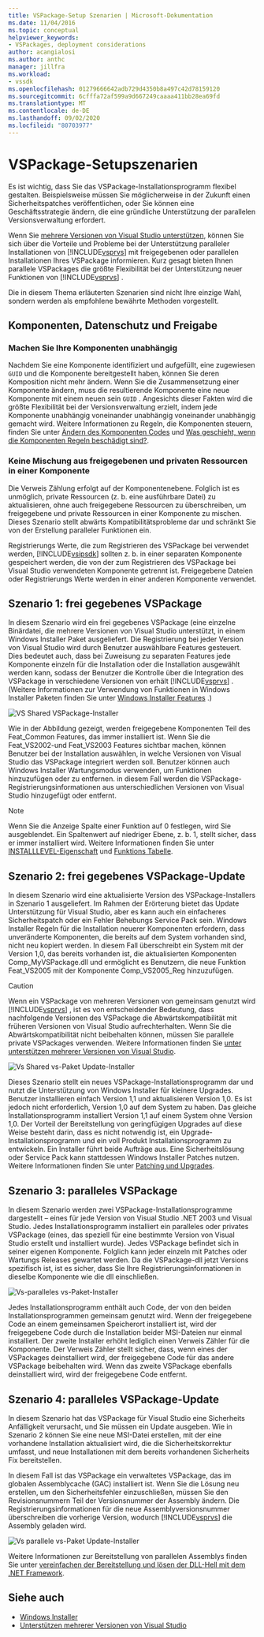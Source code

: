 ```yaml
---
title: VSPackage-Setup Szenarien | Microsoft-Dokumentation
ms.date: 11/04/2016
ms.topic: conceptual
helpviewer_keywords:
- VSPackages, deployment considerations
author: acangialosi
ms.author: anthc
manager: jillfra
ms.workload:
- vssdk
ms.openlocfilehash: 01279666642adb729d4350b8a497c42d78159120
ms.sourcegitcommit: 6cfffa72af599a9d667249caaaa411bb28ea69fd
ms.translationtype: MT
ms.contentlocale: de-DE
ms.lasthandoff: 09/02/2020
ms.locfileid: "80703977"
---
```

# <a name="vspackage-setup-scenarios"></a>VSPackage-Setupszenarien

Es ist wichtig, dass Sie das VSPackage-Installationsprogramm flexibel gestalten. Beispielsweise müssen Sie möglicherweise in der Zukunft einen Sicherheitspatches veröffentlichen, oder Sie können eine Geschäftsstrategie ändern, die eine gründliche Unterstützung der parallelen Versionsverwaltung erfordert.

Wenn Sie [mehrere Versionen von Visual Studio unterstützen](../../extensibility/supporting-multiple-versions-of-visual-studio.md), können Sie sich über die Vorteile und Probleme bei der Unterstützung paralleler Installationen von [!INCLUDE[vsprvs](../../code-quality/includes/vsprvs_md.md)] mit freigegebenen oder parallelen Installationen Ihres VSPackage informieren. Kurz gesagt bieten Ihnen parallele VSPackages die größte Flexibilität bei der Unterstützung neuer Funktionen von [!INCLUDE[vsprvs](../../code-quality/includes/vsprvs_md.md)] .

Die in diesem Thema erläuterten Szenarien sind nicht Ihre einzige Wahl, sondern werden als empfohlene bewährte Methoden vorgestellt.

## <a name="components-privacy-and-sharing"></a>Komponenten, Datenschutz und Freigabe

### <a name="make-your-components-independent"></a>Machen Sie Ihre Komponenten unabhängig

Nachdem Sie eine Komponente identifiziert und aufgefüllt, eine zugewiesen `GUID` und die Komponente bereitgestellt haben, können Sie deren Komposition nicht mehr ändern. Wenn Sie die Zusammensetzung einer Komponente ändern, muss die resultierende Komponente eine neue Komponente mit einem neuen sein `GUID` . Angesichts dieser Fakten wird die größte Flexibilität bei der Versionsverwaltung erzielt, indem jede Komponente unabhängig voneinander unabhängig voneinander unabhängig gemacht wird. Weitere Informationen zu Regeln, die Komponenten steuern, finden Sie unter [Ändern des Komponenten Codes](/windows/desktop/Msi/changing-the-component-code) und [Was geschieht, wenn die Komponenten Regeln beschädigt sind?](/windows/desktop/Msi/what-happens-if-the-component-rules-are-broken).

### <a name="do-not-mix-shared-and-private-resources-in-a-component"></a>Keine Mischung aus freigegebenen und privaten Ressourcen in einer Komponente

Die Verweis Zählung erfolgt auf der Komponentenebene. Folglich ist es unmöglich, private Ressourcen (z. b. eine ausführbare Datei) zu aktualisieren, ohne auch freigegebene Ressourcen zu überschreiben, um freigegebene und private Ressourcen in einer Komponente zu mischen. Dieses Szenario stellt abwärts Kompatibilitätsprobleme dar und schränkt Sie von der Erstellung paralleler Funktionen ein.

Registrierungs Werte, die zum Registrieren des VSPackage bei verwendet werden, [!INCLUDE[vsipsdk](../../extensibility/includes/vsipsdk_md.md)] sollten z. b. in einer separaten Komponente gespeichert werden, die von der zum Registrieren des VSPackage bei Visual Studio verwendeten Komponente getrennt ist. Freigegebene Dateien oder Registrierungs Werte werden in einer anderen Komponente verwendet.

## <a name="scenario-1-shared-vspackage"></a>Szenario 1: frei gegebenes VSPackage

In diesem Szenario wird ein frei gegebenes VSPackage (eine einzelne Binärdatei, die mehrere Versionen von Visual Studio unterstützt, in einem Windows Installer Paket ausgeliefert. Die Registrierung bei jeder Version von Visual Studio wird durch Benutzer auswählbare Features gesteuert. Dies bedeutet auch, dass bei Zuweisung zu separaten Features jede Komponente einzeln für die Installation oder die Installation ausgewählt werden kann, sodass der Benutzer die Kontrolle über die Integration des VSPackage in verschiedene Versionen von erhält [!INCLUDE[vsprvs](../../code-quality/includes/vsprvs_md.md)] . (Weitere Informationen zur Verwendung von Funktionen in Windows Installer Paketen finden Sie unter [Windows Installer Features](/windows/desktop/Msi/windows-installer-features) .)

![VS Shared VSPackage-Installer](../../extensibility/internals/media/vs_sharedpackage.gif "VS_SharedPackage")

Wie in der Abbildung gezeigt, werden freigegebene Komponenten Teil des Feat_Common Features, das immer installiert ist. Wenn Sie die Feat_VS2002-und Feat_VS2003 Features sichtbar machen, können Benutzer bei der Installation auswählen, in welche Versionen von Visual Studio das VSPackage integriert werden soll. Benutzer können auch Windows Installer Wartungsmodus verwenden, um Funktionen hinzuzufügen oder zu entfernen. in diesem Fall werden die VSPackage-Registrierungsinformationen aus unterschiedlichen Versionen von Visual Studio hinzugefügt oder entfernt.

> [!NOTE]
> Wenn Sie die Anzeige Spalte einer Funktion auf 0 festlegen, wird Sie ausgeblendet. Ein Spaltenwert auf niedriger Ebene, z. b. 1, stellt sicher, dass er immer installiert wird. Weitere Informationen finden Sie unter [INSTALLLEVEL-Eigenschaft](/windows/desktop/Msi/installlevel) und [Funktions Tabelle](/windows/desktop/Msi/feature-table).

## <a name="scenario-2-shared-vspackage-update"></a>Szenario 2: frei gegebenes VSPackage-Update

In diesem Szenario wird eine aktualisierte Version des VSPackage-Installers in Szenario 1 ausgeliefert. Im Rahmen der Erörterung bietet das Update Unterstützung für Visual Studio, aber es kann auch ein einfacheres Sicherheitspatch oder ein Fehler Behebungs Service Pack sein. Windows Installer Regeln für die Installation neuerer Komponenten erfordern, dass unveränderte Komponenten, die bereits auf dem System vorhanden sind, nicht neu kopiert werden. In diesem Fall überschreibt ein System mit der Version 1,0, das bereits vorhanden ist, die aktualisierten Komponenten Comp_MyVSPackage.dll und ermöglicht es Benutzern, die neue Funktion Feat_VS2005 mit der Komponente Comp_VS2005_Reg hinzuzufügen.

> [!CAUTION]
> Wenn ein VSPackage von mehreren Versionen von gemeinsam genutzt wird [!INCLUDE[vsprvs](../../code-quality/includes/vsprvs_md.md)] , ist es von entscheidender Bedeutung, dass nachfolgende Versionen des VSPackage die Abwärtskompatibilität mit früheren Versionen von Visual Studio aufrechterhalten. Wenn Sie die Abwärtskompatibilität nicht beibehalten können, müssen Sie parallele private VSPackages verwenden. Weitere Informationen finden Sie [unter unterstützen mehrerer Versionen von Visual Studio](../../extensibility/supporting-multiple-versions-of-visual-studio.md).

![Vs Shared vs-Paket Update-Installer](../../extensibility/internals/media/vs_sharedpackageupdate.gif "VS_SharedPackageUpdate")

Dieses Szenario stellt ein neues VSPackage-Installationsprogramm dar und nutzt die Unterstützung von Windows Installer für kleinere Upgrades. Benutzer installieren einfach Version 1,1 und aktualisieren Version 1,0. Es ist jedoch nicht erforderlich, Version 1,0 auf dem System zu haben. Das gleiche Installationsprogramm installiert Version 1,1 auf einem System ohne Version 1,0. Der Vorteil der Bereitstellung von geringfügigen Upgrades auf diese Weise besteht darin, dass es nicht notwendig ist, ein Upgrade-Installationsprogramm und ein voll Produkt Installationsprogramm zu entwickeln. Ein Installer führt beide Aufträge aus. Eine Sicherheitslösung oder Service Pack kann stattdessen Windows Installer Patches nutzen. Weitere Informationen finden Sie unter [Patching und Upgrades](/windows/desktop/Msi/patching-and-upgrades).

## <a name="scenario-3-side-by-side-vspackage"></a>Szenario 3: paralleles VSPackage

In diesem Szenario werden zwei VSPackage-Installationsprogramme dargestellt – eines für jede Version von Visual Studio .NET 2003 und Visual Studio. Jedes Installationsprogramm installiert ein paralleles oder privates VSPackage (eines, das speziell für eine bestimmte Version von Visual Studio erstellt und installiert wurde). Jedes VSPackage befindet sich in seiner eigenen Komponente. Folglich kann jeder einzeln mit Patches oder Wartungs Releases gewartet werden. Da die VSPackage-dll jetzt Versions spezifisch ist, ist es sicher, dass Sie Ihre Registrierungsinformationen in dieselbe Komponente wie die dll einschließen.

![Vs-paralleles vs-Paket-Installer](../../extensibility/internals/media/vs_sbys_package.gif "VS_SbyS_Package")

Jedes Installationsprogramm enthält auch Code, der von den beiden Installationsprogrammen gemeinsam genutzt wird. Wenn der freigegebene Code an einem gemeinsamen Speicherort installiert ist, wird der freigegebene Code durch die Installation beider MSI-Dateien nur einmal installiert. Der zweite Installer erhöht lediglich einen Verweis Zähler für die Komponente. Der Verweis Zähler stellt sicher, dass, wenn eines der VSPackages deinstalliert wird, der freigegebene Code für das andere VSPackage beibehalten wird. Wenn das zweite VSPackage ebenfalls deinstalliert wird, wird der freigegebene Code entfernt.

## <a name="scenario-4-side-by-side-vspackage-update"></a>Szenario 4: paralleles VSPackage-Update

In diesem Szenario hat das VSPackage für Visual Studio eine Sicherheits Anfälligkeit verursacht, und Sie müssen ein Update ausgeben. Wie in Szenario 2 können Sie eine neue MSI-Datei erstellen, mit der eine vorhandene Installation aktualisiert wird, die die Sicherheitskorrektur umfasst, und neue Installationen mit dem bereits vorhandenen Sicherheits Fix bereitstellen.

In diesem Fall ist das VSPackage ein verwaltetes VSPackage, das im globalen Assemblycache (GAC) installiert ist. Wenn Sie die Lösung neu erstellen, um den Sicherheitsfehler einzuschließen, müssen Sie den Revisionsnummern Teil der Versionsnummer der Assembly ändern. Die Registrierungsinformationen für die neue Assemblyversionsnummer überschreiben die vorherige Version, wodurch [!INCLUDE[vsprvs](../../code-quality/includes/vsprvs_md.md)] die Assembly geladen wird.

![Vs parallele vs-Paket Update-Installer](../../extensibility/internals/media/vs_sbys_packageupdate.gif "VS_SbyS_PackageUpdate")

Weitere Informationen zur Bereitstellung von parallelen Assemblys finden Sie unter [vereinfachen der Bereitstellung und lösen der DLL-Hell mit dem .NET Framework](https://msdn.microsoft.com/library/ms973843.aspx).

## <a name="see-also"></a>Siehe auch

- [Windows Installer](/windows/desktop/Msi/windows-installer-portal)
- [Unterstützen mehrerer Versionen von Visual Studio](../../extensibility/supporting-multiple-versions-of-visual-studio.md)
